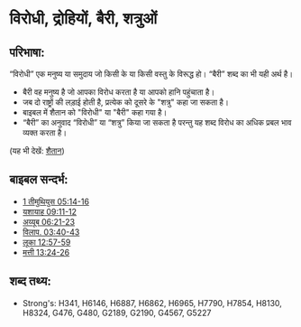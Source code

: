 # विरोधी, द्रोहियों, बैरी, शत्रुओं #

## परिभाषा: ##

“विरोधी” एक मनुष्य या समुदाय जो किसी के या किसी वस्तु के विरूद्ध हो। “बैरी” शब्द का भी यही अर्थ है।

* बैरी वह मनुष्य है जो आपका विरोध करता है या आपको हानि पहुंचाता है। 
* जब दो राष्ट्रों की लड़ाई होती है, प्रत्येक को दूसरे के "शत्रु" कहा जा सकता है।
* बाइबल में शैतान को "विरोधी" या "बैरी" कहा गया है।
* “बैरी” का अनुवाद “विरोधी” या “शत्रु” किया जा सकता है परन्तु यह शब्द विरोध का अधिक प्रबल भाव व्यक्त करता है।

(यह भी देखें: [शैतान](../kt/satan.md))

## बाइबल सन्दर्भ: ##

* [1 तीमुथियुस 05:14-16](rc://hi/tn/help/1ti/05/14)
* [यशायाह 09:11-12](rc://hi/tn/help/isa/09/11)
* [अय्यूब 06:21-23](rc://hi/tn/help/job/06/21)
* [विलाप. 03:40-43](rc://hi/tn/help/lam/04/12)
* [लूका 12:57-59](rc://hi/tn/help/luk/12/57)
* [मत्ती 13:24-26](rc://hi/tn/help/mat/13/24)

## शब्द तथ्य: ##

* Strong's: H341, H6146, H6887, H6862, H6965, H7790, H7854, H8130, H8324, G476, G480, G2189, G2190, G4567, G5227
